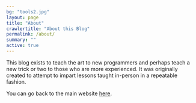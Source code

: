 ```yaml
---
bg: "tools2.jpg"
layout: page
title: "About"
crawlertitle: "About this Blog"
permalink: /about/
summary: ""
active: true
---
```


This blog exists to teach the art to new programmers and perhaps teach a new trick or two to those who are more experienced. It was originally created to attempt to impart lessons taught in-person in a repeatable fashion.

You can go back to the main website [here](https://eddie-summers.com).